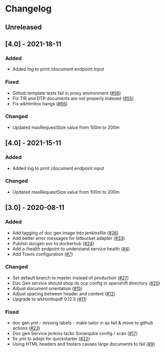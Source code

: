 # Changelog

## Unreleased


## [4.0] - 2021-18-11

### Added
- Added log to print /document endpoint input

### Fixed
- Github template tests fail in proxy environment ([#56](https://github.com/opendevstack/ods-document-generation-svc/issues/56))
- Fix TIR and DTR documents are not properly indexed ([#55](https://github.com/opendevstack/ods-document-generation-svc/pull/55))
- Fix wkhtmltox hangs ([#66](https://github.com/opendevstack/ods-document-generation-svc/pull/66))

### Changed
- Updated maxRequestSize value from 100m to 200m

## [4.0] - 2021-15-11

### Added
- Added log to print /document endpoint input

### Changed
- Updated maxRequestSize value from 100m to 200m

## [3.0] - 2020-08-11

### Added
- Add tagging of doc gen image into jenkinsfile ([#36](https://github.com/opendevstack/ods-document-generation-svc/pull/36))
- Add better error messages for bitbucket adapter ([#33](https://github.com/opendevstack/ods-document-generation-svc/pull/33))
- Publish docgen svc to dockerhub ([#24](https://github.com/opendevstack/ods-document-generation-svc/issues/24))
- Add a /health endpoint to understand service health ([#4](https://github.com/opendevstack/ods-document-generation-svc/issues/4))
- Add Travis configuration ([#7](https://github.com/opendevstack/ods-document-generation-svc/pull/7))

### Changed
- Set default branch to master instead of production ([#27](https://github.com/opendevstack/ods-document-generation-svc/pull/27))
- Doc Gen service should shop its ocp config in openshift directory ([#20](https://github.com/opendevstack/ods-document-generation-svc/issues/20))
- Adjust document orientation ([#15](https://github.com/opendevstack/ods-document-generation-svc/issues/15))
- Adjust spacing between header and content ([#12](https://github.com/opendevstack/ods-document-generation-svc/issues/12))
- Upgrade to wkhtmltopdf 0.12.5 ([#11](https://github.com/opendevstack/ods-document-generation-svc/issues/11))

### Fixed
- doc gen yml - missing labels - make tailor in qs fail & move to github actions ([#23](https://github.com/opendevstack/ods-document-generation-svc/pull/23))
- Doc gen Service jenkins lacks Sonarqube config / scan ([#17](https://github.com/opendevstack/ods-document-generation-svc/issues/17))
- fix yml to adopt for quickstarter ([#22](https://github.com/opendevstack/ods-document-generation-svc/pull/22))
- Using HTML headers and footers causes large documents to fail ([#9](https://github.com/opendevstack/ods-document-generation-svc/issues/9))

